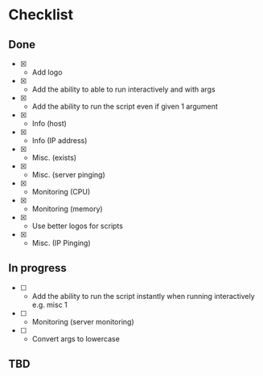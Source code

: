 # Checklist

## Done
- [x] - Add logo
- [x] - Add the ability to able to run interactively and with args
- [x] - Add the ability to run the script even if given 1 argument
- [x] - Info (host)
- [x] - Info (IP address)
- [x] - Misc. (exists)
- [x] - Misc. (server pinging)
- [x] - Monitoring (CPU)
- [x] - Monitoring (memory)
- [x] - Use better logos for scripts
- [x] - Misc. (IP Pinging)

## In progress
- [ ] - Add the ability to run the script instantly when running interactively e.g. misc 1
- [ ] - Monitoring (server monitoring)
- [ ] - Convert args to lowercase

## TBD
